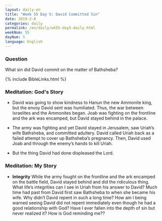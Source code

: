 ```yaml
---
layout: daily-en
title: "Week 55 Day 5: David Committed Sin"
date: 2019-2-8
categories: daily
permalink: /en/daily/wk55-day5-daily.html
weekNum: 55
dayNum: 5
language: English
---
```


### Question     
What sin did David commit on the matter of Bathsheba?

{% include BibleLinks.html %} 

### Meditation: God's Story   
+ David was going to show kindness to Hanun the new Ammonite king, but the envoy David sent was humiliated. Thus, the war between Israelites and the Ammonites began. Joab was fighting on the frontline and the ark was encamped, but David stayed behind in the palace.

+ The army was fighting and yet David stayed in Jerusalem, saw Uriah’s wife Bathsheba, and committed adultery. David called Uriah back as a failed attempt to cover up Bathsheba’s pregnancy. Then, David used Joab and through the enemy’s hands to kill Uriah.

+ But the thing David had done displeased the Lord.

### Meditation: My Story   
+ **Integrity** While the army fought on the frontline and the ark encamped on the battle field, David stayed behind and did the ridiculous thing. What life’s integrities can I see in Uriah from his answer to David? Much time had past from David first saw Bathsheba to when she became his wife. Why didn’t David repent in such a long time? How am I being warned seeing David did not repent immediately even though he had a good relationship with God? Have I ever fallen into the depth of sin but never realized it? How is God reminding me??
